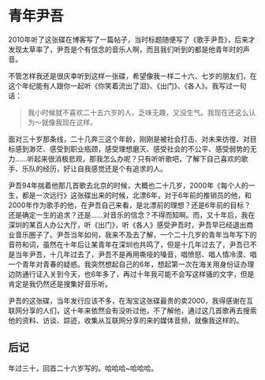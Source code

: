 # 青年尹吾

2010年听了这张碟在博客写了一篇帖子，当时标题随便写了《歌手尹吾》，后来才发现太草率了，尹吾是个有信念的音乐人啊，而且我们听到的都是他青年时的声音。

不管怎样我还是很庆幸听到这样一张碟，希望像我一样二十六、七岁的朋友们，在这个年纪能有人跟你一起听《你笑着流出了泪》、《出门》、《各人》。我写过一句话：

>我小时候就不喜欢二十五六岁的人，乏味无趣，又没生气。我现在还这么认为～就像我现在这样。 

面对三十岁那条线，二十几奔三这个年龄，刚刚是被社会打击、对未来彷徨、对目标感到渺茫、感受到职业瓶颈，感受理想磨灭、感受社会的不公平、感受弱势的无力……听起来很消极悲观，那我怎么办呢？只有听听歌吧，了解下自己喜欢的歌手、乐队的经历，好让自我感觉还是个有追求的人。

尹吾94年揣着他那几首歌去北京的时候，大概也二十几岁，2000年《每个人的一生，都是一次远行》这张碟出来的时候，北漂6年，对于6年前的推销员的他，和2000年作为歌手的他，在尹吾自己来看，是北漂前的理想？还是6年前的目标？还是确定一生的追求？还是……对音乐的信念？不得而知啊。而，又十年后，我在深圳的某百人办公大厅，听《出门》，听《各人》感受尹吾时，尹吾早已经退出商业音乐圈子了。尹吾当年如何，我来不及去了解，一个二十几岁的青年当年写下的音符和词，虽然在十年后让某青年在深圳也共鸣了，但是十几年过去了，尹吾已不是当年尹吾，十几年过去了，尹吾不是再用嘶哑的嗓音，唱愤怒、唱人情冷漠、唱一个青年对青春的疑惑。我突然想起自己的6年，想起第一次在海关用身份证办理边防通行证入关到今天，也6年多了，再过十年我可能不会写这样骚的文字，但是肯定是我仍然还是搜集好音乐听。

尹吾的这张碟，当年发行应该不多，在淘宝这张碟最贵的卖2000，我得感谢在互联网分享的人们，这十年来依然会有没听过他，不了解他，通过这几首歌再去搜索他的资料、访谈、踪迹，收集从互联网分享的来的媒体音频，就像我这样的。

## 后记

年过三十，回首二十六岁写的。哈哈哈~哈哈哈。